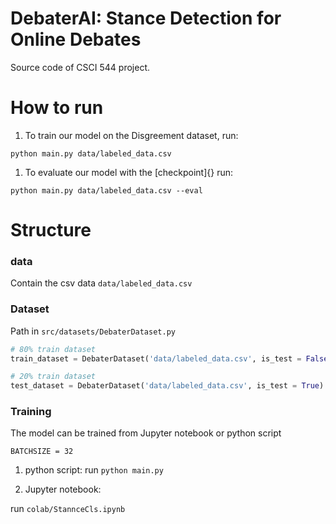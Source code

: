 # DebaterAI: Stance Detection for Online Debates

Source code of CSCI 544 project.

# How to run

1. To train our model on the Disgreement dataset, run:

```{python}
python main.py data/labeled_data.csv
```

1. To evaluate our model with the [checkpoint]{} run:

```{python}
python main.py data/labeled_data.csv --eval
```



# Structure

### data

Contain the csv data `data/labeled_data.csv`

### Dataset

Path in `src/datasets/DebaterDataset.py`

```python
# 80% train dataset
train_dataset = DebaterDataset('data/labeled_data.csv', is_test = False)

# 20% train dataset
test_dataset = DebaterDataset('data/labeled_data.csv', is_test = True)

```

### Training

The model can be trained from Jupyter notebook or python script

`BATCHSIZE = 32`

1. python script: run `python main.py`

2. Jupyter notebook:

run `colab/StannceCls.ipynb`
